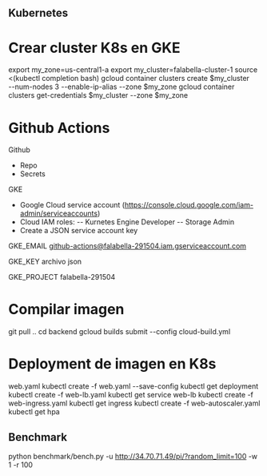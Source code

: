## Kubernetes
# Crear cluster K8s en GKE
export my_zone=us-central1-a
export my_cluster=falabella-cluster-1
source <(kubectl completion bash)
gcloud container clusters create $my_cluster \
   --num-nodes 3 --enable-ip-alias --zone $my_zone
gcloud container clusters get-credentials $my_cluster --zone $my_zone


# Github Actions
Github
- Repo
- Secrets

GKE
- Google Cloud service account  (https://console.cloud.google.com/iam-admin/serviceaccounts)
- Cloud IAM roles:
-- Kurnetes Engine Developer
-- Storage Admin
- Create a JSON service account key 

GKE_EMAIL 
github-actions@falabella-291504.iam.gserviceaccount.com

GKE_KEY
archivo json

GKE_PROJECT
falabella-291504




# Compilar imagen
git pull ..
cd backend
gcloud builds submit --config cloud-build.yml

# Deployment de imagen en K8s
web.yaml
kubectl create -f web.yaml --save-config
 kubectl get deployment
kubectl create -f web-lb.yaml
 kubectl get service web-lb
kubectl create -f web-ingress.yaml
 kubectl get ingress
kubectl create -f web-autoscaler.yaml
 kubectl get hpa

## Benchmark
python benchmark/bench.py -u http://34.70.71.49/pi/?random_limit=100 -w 1 -r 100